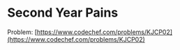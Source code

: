 # Second Year Pains

Problem: [https://www.codechef.com/problems/KJCP02](https://www.codechef.com/problems/KJCP02)
